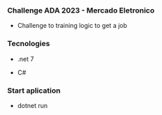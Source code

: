 ### Challenge ADA 2023 - Mercado Eletronico
- Challenge to training logic to get a job

### Tecnologies
- .net 7

- C#

### Start aplication
- dotnet run
